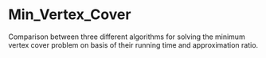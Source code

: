 # Min_Vertex_Cover
Comparison between three different algorithms for solving the minimum vertex cover problem on basis of their running time and approximation ratio.
